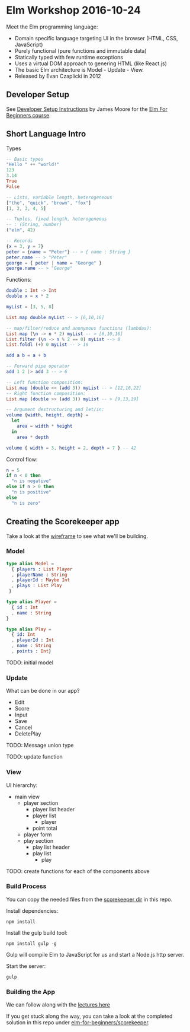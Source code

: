 # Elm Workshop 2016-10-24

Meet the Elm programming language:

* Domain specific language targeting UI in the browser (HTML, CSS, JavaScript)
* Purely functional (pure functions and immutable data)
* Statically typed with few runtime exceptions
* Uses a virtual DOM approach to genering HTML (like React.js)
* The basic Elm architecture is Model - Update - View.
* Released by Evan Czaplicki in 2012

## Developer Setup

See [Developer Setup Instructions](https://github.com/knowthen/elm/blob/master/DEVSETUP.md) by James Moore
for the [Elm For Beginners course](http://courses.knowthen.com/p/elm-for-beginners).

## Short Language Intro

Types

```elm
-- Basic types
"Hello " ++ "world!"
123
3.14
True
False

-- Lists, variable length, heterogeneous
["the", "quick", "brown", "fox"]
[1, 2, 3, 4, 5]

-- Tuples, fixed length, heterogeneous
-- : (String, number)
("elm", 42)

-- Records
{x = 3, y = 7}
peter = {name = "Peter"} -- > { name : String }
peter.name -- > "Peter"
george = { peter | name = "George" }
george.name -- > "George"
```

Functions:

```elm
double : Int -> Int
double x = x * 2

myList = [3, 5, 8]

List.map double myList -- > [6,10,16]

-- map/filter/reduce and anonymous functions (lambdas):
List.map (\n -> n * 2) myList -- > [6,10,16]
List.filter (\n -> n % 2 == 0) myList --> 8
List.foldl (+) 0 myList -- > 16

add a b = a + b

-- Forward pipe operator
add 1 2 |> add 3 -- > 6

-- Left function composition:
List.map (double << (add 3)) myList -- > [12,16,22]
-- Right function composition:
List.map (double >> (add 3)) myList -- > [9,13,19]

-- Argument destructuring and let/in:
volume {width, height, depth} =
  let
    area = width * height
  in
    area * depth

volume { width = 3, height = 2, depth = 7 } -- 42
```

Control flow:

```elm
n = 5
if n < 0 then
  "n is negative"
else if n > 0 then
  "n is positive"
else
  "n is zero"
```

## Creating the Scorekeeper app

Take a look at the [wireframe](scorekeeper-wireframe.png) to see what we'll be building.

### Model


```elm
type alias Model =
  { players : List Player
  , playerName : String
  , playerId : Maybe Int
  , plays : List Play
 }

type alias Player =
  { id : Int
  , name : String
}

type alias Play =
  { id: Int
  , playerId : Int
  , name : String
  , points : Int}
```

TODO: initial model

### Update

What can be done in our app?

* Edit
* Score
* Input
* Save
* Cancel
* DeletePlay

TODO: Message union type

TODO: update function

### View

UI hierarchy:

* main view
  * player section
    * player list header
    * player list
      * player
    * point total
  * player form
  * play section
    * play list header
    * play list
      * play

TODO: create functions for each of the components above

### Build Process

You can copy the needed files from the [scorekeeper dir](https://github.com/peter/learning-elm/tree/master/workshop-2016-10-24/scorekeeper) in this repo.

Install dependencies:

```
npm install
```

Install the gulp build tool:

```
npm install gulp -g
```

Gulp will compile Elm to JavaScript for us and start a Node.js http server.

Start the server:

```
gulp
```

### Building the App

We can follow along with the [lectures here](http://courses.knowthen.com/courses/elm-for-beginners/lectures/1254149)

If you get stuck along the way, you can take a look at the completed solution in this repo under [elm-for-beginners/scorekeeper](https://github.com/peter/learning-elm/tree/master/elm-for-beginners/scorekeeper).
